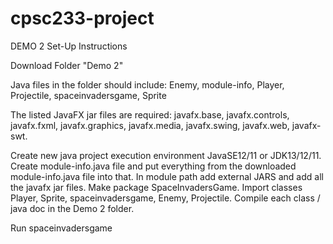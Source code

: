 # cpsc233-project

DEMO 2 Set-Up Instructions

Download Folder "Demo 2"

Java files in the folder should include: Enemy, module-info, Player, Projectile, spaceinvadersgame, Sprite

The listed JavaFX jar files are required:
javafx.base, javafx.controls, javafx.fxml, javafx.graphics, javafx.media, javafx.swing, javafx.web, javafx-swt.

Create new java project execution environment JavaSE12/11 or JDK13/12/11.
Create module-info.java file and put everything from the downloaded module-info.java file into that.
In module path add external JARS and add all the javafx jar files.
Make package SpaceInvadersGame.
Import classes Player, Sprite, spaceinvadersgame, Enemy, Projectile.
Compile each class / java doc in the Demo 2 folder.

Run spaceinvadersgame
